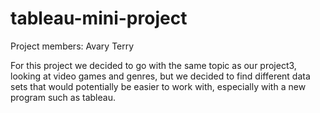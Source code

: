 # tableau-mini-project

Project members:
Avary
Terry

For this project we decided to go with the same topic as our project3, looking at video games and genres, but we decided to find different data sets that would potentially be easier to work with, especially with a new program such as tableau. 

